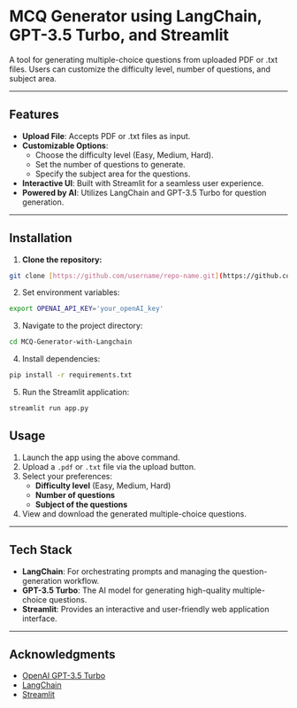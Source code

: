 # **MCQ Generator using LangChain, GPT-3.5 Turbo, and Streamlit**

A tool for generating multiple-choice questions from uploaded PDF or .txt files. Users can customize the difficulty level, number of questions, and subject area.

---

## **Features**
- **Upload File**: Accepts PDF or .txt files as input.
- **Customizable Options**: 
  - Choose the difficulty level (Easy, Medium, Hard).
  - Set the number of questions to generate.
  - Specify the subject area for the questions.
- **Interactive UI**: Built with Streamlit for a seamless user experience.
- **Powered by AI**: Utilizes LangChain and GPT-3.5 Turbo for question generation.

---

## **Installation**

1. **Clone the repository:**
```bash
git clone [https://github.com/username/repo-name.git](https://github.com/dibahk/MCQ-Generator-with-Langchain.git)
```
2. Set environment variables:
  ```bash
export OPENAI_API_KEY='your_openAI_key'
``` 
3. Navigate to the project directory:
  ```bash
  cd MCQ-Generator-with-Langchain
```
4. Install dependencies:
```bash
pip install -r requirements.txt
```
5. Run the Streamlit application:
```bash
streamlit run app.py
```
## **Usage**

1. Launch the app using the above command.
2. Upload a `.pdf` or `.txt` file via the upload button.
3. Select your preferences:
   - **Difficulty level** (Easy, Medium, Hard)
   - **Number of questions**
   - **Subject of the questions**
4. View and download the generated multiple-choice questions.

---

## **Tech Stack**

- **LangChain**: For orchestrating prompts and managing the question-generation workflow.
- **GPT-3.5 Turbo**: The AI model for generating high-quality multiple-choice questions.
- **Streamlit**: Provides an interactive and user-friendly web application interface.

---



## **Acknowledgments**

- [OpenAI GPT-3.5 Turbo](https://platform.openai.com/)
- [LangChain](https://langchain.com/)
- [Streamlit](https://streamlit.io/)
